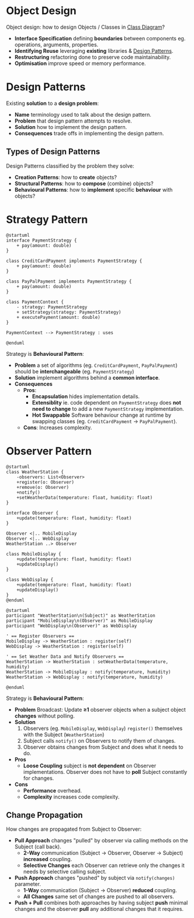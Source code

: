 # Object Design

Object design: how to design Objects / Classes in [Class Diagram](../requirements/analysis.md#class-diagram)?

- **Interface Specification** defining **boundaries** between components eg. operations, arguments, properties.
- **Identifying Reuse** leveraging **existing** libraries & [Design Patterns](#design-patterns).
- **Restructuring** refactoring done to preserve code maintainability.
- **Optimisation** improve speed or memory performance.

# Design Patterns

Existing **solution** to a **design problem**:

- **Name** terminology used to talk about the design pattern.
- **Problem** that design pattern attempts to resolve.
- **Solution** how to implement the design pattern.
- **Consequences** trade offs in implementing the design pattern.

## Types of Design Patterns

Design Patterns classified by the problem they solve:

- **Creation Patterns**: how to **create** objects?
- **Structural Patterns**: how to **compose** (combine) objects?
- **Behavioural Patterns**: how to **implement** specific **behaviour** with objects?

# Strategy Pattern

```plantuml
@startuml
interface PaymentStrategy {
    + pay(amount: double)
}

class CreditCardPayment implements PaymentStrategy {
    + pay(amount: double)
}

class PayPalPayment implements PaymentStrategy {
    + pay(amount: double)
}

class PaymentContext {
    - strategy: PaymentStrategy
    + setStrategy(strategy: PaymentStrategy)
    + executePayment(amount: double)
}

PaymentContext --> PaymentStrategy : uses

@enduml
```

Strategy is **Behavioural Pattern**:

- **Problem** a set of algorithms (eg. `CreditCardPayment`, `PayPalPayment`) should be **interchangeable** (eg. `PaymentStrategy`)
- **Solution** implement algorithms behind a **common interface**.
- **Consequences**
    - **Pros**:
        - **Encapsulation** hides implementation details.
        - **Extensiblity** ie. code dependent on `PaymentStrategy` does **not need to change**
            to add a new `PaymentStrategy` implementation.
        - **Hot Swappable** Software behaviour change at runtime by swapping classes (eg. `CreditCardPayment` -> `PayPalPayment`).
    - **Cons**: Increases complexity.

# Observer Pattern

```plantuml
@startuml
class WeatherStation {
    -observers: List<Observer>
    +register(o: Observer)
    +remove(o: Observer)
    +notify()
    +setWeatherData(temperature: float, humidity: float)
}

interface Observer {
    +update(temperature: float, humidity: float)
}

Observer <|.. MobileDisplay
Observer <|.. WebDisplay
WeatherStation ..> Observer

class MobileDisplay {
    +update(temperature: float, humidity: float)
    +updateDisplay()
}

class WebDisplay {
    +update(temperature: float, humidity: float)
    +updateDisplay()
}
@enduml
```

```plantuml
@startuml
participant "WeatherStation\n(Subject)" as WeatherStation
participant "MobileDisplay\n(Observer)" as MobileDisplay
participant "WebDisplay\n(Observer)" as WebDisplay

' == Register Observers ==
MobileDisplay -> WeatherStation : register(self)
WebDisplay -> WeatherStation : register(self)

' == Set Weather Data and Notify Observers ==
WeatherStation -> WeatherStation : setWeatherData(temperature, humidity)
WeatherStation -> MobileDisplay : notify(temperature, humidity)
WeatherStation -> WebDisplay : notify(temperature, humidity)

@enduml
```

Strategy is **Behavioural Pattern**:

- **Problem** Broadcast: Update **≥1** observer objects when a subject object **changes** without polling.
- **Solution**
    1. Observers (eg. `MobileDisplay`, `WebDisplay`) `register()` themselves with the Subject (`WeatherStation`)
    2. Subject calls `notify()` on Observers to notify them of changes.
    3. Observer obtains changes from Subject and does what it needs to do.
- **Pros**
    - **Loose Coupling** subject is **not dependent** on Observer implementations. Observer does not have to **poll** Subject constantly for changes.
- **Cons**
    - **Performance** overhead.
    - **Complexity** increases code complexity.

## Change Propagation

How changes are propagated from Subject to Observer:

- **Pull Approach** changes "pulled" by observer via calling methods on the Subject (call back).
    - **2-Way** communication (Subject -> Observer, Observer -> Subject) **increased** coupling.
    - **Selective Changes** each Observer can retrieve only the changes it needs by selective calling subject.
- **Push Approach** changes "pushed" by subject via `notify(changes)` parameter.
    - **1-Way** communication (Subject -> Observer) **reduced** coupling.
    - **All Changes** same set of changes are pushed to all observers.
- **Push + Pull** combines both approaches by having subject **push** minimal changes
    and the observer **pull** any additional changes that it requires.
